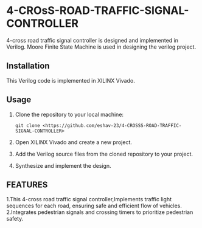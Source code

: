 # 4-CROsS-ROAD-TRAFFIC-SIGNAL-CONTROLLER
4-cross road traffic signal controller is designed and implemented in Verilog. Moore Finite State Machine is used in designing the verilog project.

## Installation

This Verilog code is implemented in XILINX Vivado.

## Usage

1. Clone the repository to your local machine:
    
    ```
    git clone <https://github.com/eshav-23/4-CROSSS-ROAD-TRAFFIC-SIGNAL-CONTROLLER>
    
    ```
    
2. Open XILINX Vivado and create a new project.
3. Add the Verilog source files from the cloned repository to your project.
4. Synthesize and implement the design.

## FEATURES
1.This 4-cross road traffic signal controller,Implements traffic light sequences for each road, ensuring safe and efficient flow of vehicles.
2.Integrates pedestrian signals and crossing timers to prioritize pedestrian safety.

